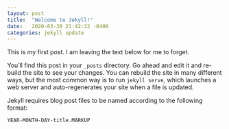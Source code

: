 ```yaml
---
layout: post
title:  "Welcome to Jekyll!"
date:   2020-03-30 21:42:22 -0400
categories: jekyll update
---
```

This is my first post. I am leaving the text below for me to forget.

You’ll find this post in your `_posts` directory. Go ahead and edit it and re-build the site to see your changes. You can rebuild the site in many different ways, but the most common way is to run `jekyll serve`, which launches a web server and auto-regenerates your site when a file is updated.

Jekyll requires blog post files to be named according to the following format:

`YEAR-MONTH-DAY-title.MARKUP`
